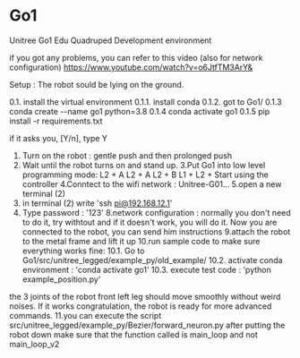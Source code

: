 # Go1
Unitree Go1 Edu Quadruped Development environment


if you got any problems, you can refer to this video (also for network configuration)
https://www.youtube.com/watch?v=o6JtfTM3ArY&

Setup : The robot sould be lying on the ground.



0.1. install the virtual environment 
    0.1.1. install conda
    0.1.2. got to Go1/
    0.1.3  conda create --name go1 python=3.8
    0.1.4  conda activate go1
    0.1.5  pip install -r requirements.txt

if it asks you, [Y/n], type Y

1. Turn on the robot : gentle push and then prolonged push 
2. Wait until the robot turns on and stand up. 
3.Put Go1 into low level programming mode:
L2 + A
L2 + A
L2 + B
L1 + L2 + Start
using the controller
4.Conntect to the wifi network : Unitree-G01...
5.open a new terminal (2)
6. in terminal (2) write 'ssh pi@192.168.12.1'
7. Type password : '123'
8.network configuration : normally you don't need to do it, try withtout and if it doesn't work, you will do it.
Now you are connected to the robot, you can send him instructions
9.attach the robot to the metal frame and lift it up
10.run sample code to make sure everything works fine: 
    10.1. Go to Go1/src/unitree_legged/example_py/old_example/
    10.2. activate conda environment : 'conda activate go1'
    10.3. execute test code : 'python example_position.py'

the 3 joints of the robot front left leg should move smoothly without weird noises.
If it works congratulation, the robot is ready for more advanced commands. 
11.you can execute the script src/unitree_legged/example_py/Bezier/forward_neuron.py after putting the robot down
    make sure that the function called is main_loop and not main_loop_v2


